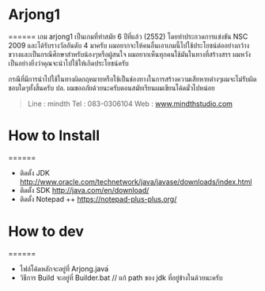 # Arjong1
======
เกม arjong1 เป็นเกมที่ทำสมัย 6 ปีที่แล้ว (2552) โดยทำประกวดการแข่งขัน NSC 2009 และได้รับรางวัลอันดับ 4 มาครับ
ผมอยากจะให้คนอื่นเอาเกมนี้ไปใช้ประโยชน์ต่ออย่างกว้างขวางและเป็นกรณีศึกษาสำหรับน้องๆหรือผู้สนใจ ผมอยากเห็นทุกคนใช้มันในทางที่สร้างสรร
ผมหวังเป็นอย่างยิ่งว่าคุณจะนำไปใช้ให้เกิดประโยชน์ครับ

กรณีที่มีการนำไปใช้ในทางผิดกฤหมายหรือใช้เป็นช่องทางในการสร้างความเสียหายต่างๆผมจะไม่รับผิดชอบใดๆทั้งสิ้นครับ
ปล. ผมขออภัยด้วยนะครับตอนสมัยเรียนผมเขียนโค้ดมั่วไปหน่อย

>Line : mindth 
>Tel : 083-0306104
>Web : www.mindthstudio.com

# How to Install
======

+ ติดตั้ง JDK http://www.oracle.com/technetwork/java/javase/downloads/index.html
+ ติดตั้ง SDK http://java.com/en/download/
+ ติดตั้ง Notepad ++ https://notepad-plus-plus.org/

# How to dev
======
+ ไฟล์โค้ดหลักจะอยู่ที่ Arjong.java่ 
+ วิธีการ Build จะอยู่ที่ Builder.bat // แก้ path ของ jdk ที่อยู่ข้างในด้วยนะครับ

